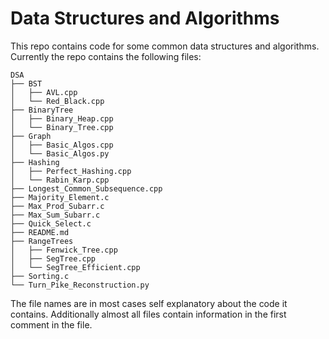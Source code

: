 # Data Structures and Algorithms

This repo contains code for some common data structures and algorithms. Currently the repo contains the following files:

```
DSA  
├── BST  
│   ├── AVL.cpp  
│   └── Red_Black.cpp  
├── BinaryTree  
│   ├── Binary_Heap.cpp  
│   └── Binary_Tree.cpp  
├── Graph  
│   ├── Basic_Algos.cpp  
│   └── Basic_Algos.py  
├── Hashing  
│   ├── Perfect_Hashing.cpp  
│   └── Rabin_Karp.cpp  
├── Longest_Common_Subsequence.cpp  
├── Majority_Element.c  
├── Max_Prod_Subarr.c  
├── Max_Sum_Subarr.c  
├── Quick_Select.c  
├── README.md  
├── RangeTrees  
│   ├── Fenwick_Tree.cpp  
│   ├── SegTree.cpp  
│   └── SegTree_Efficient.cpp  
├── Sorting.c  
└── Turn_Pike_Reconstruction.py  
```

The file names are in most cases self explanatory about the code it contains. Additionally almost all files contain information in the first comment in the file.
